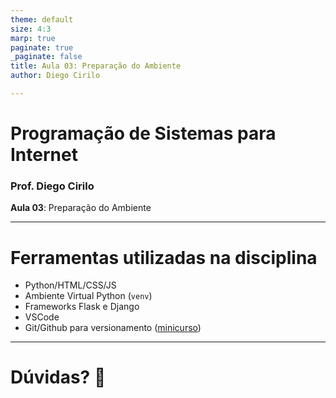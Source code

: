 ```yaml
---
theme: default
size: 4:3
marp: true
paginate: true
_paginate: false
title: Aula 03: Preparação do Ambiente
author: Diego Cirilo

---
```

<style>
img {
  display: block;
  margin: 0 auto;
}
</style>

# <!-- fit --> Programação de Sistemas para Internet

### Prof. Diego Cirilo

**Aula 03**: Preparação do Ambiente

---
# Ferramentas utilizadas na disciplina
- Python/HTML/CSS/JS
- Ambiente Virtual Python (`venv`)
- Frameworks Flask e Django
- VSCode
- Git/Github para versionamento ([minicurso](https://dvcirilo.github.io/tutorials/git/git.html))

---
# <!--fit--> Dúvidas? 🤔
